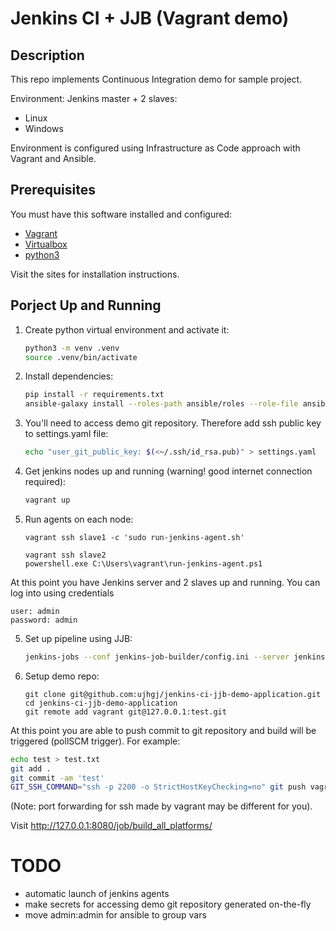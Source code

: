 # Jenkins CI + JJB (Vagrant demo)

## Description
This repo implements Continuous Integration demo for sample project.

Environment:
Jenkins master + 2 slaves:
   - Linux
   - Windows

Environment is configured using Infrastructure as Code approach with Vagrant and Ansible.

## Prerequisites

You must have this software installed and configured:
- [Vagrant](https://www.vagrantup.com)
- [Virtualbox](https://www.virtualbox.org)
- [python3](https://www.python.org)

Visit the sites for installation instructions.

## Porject Up and Running

1. Create python virtual environment and activate it:
   ```bash
   python3 -m venv .venv
   source .venv/bin/activate
   ```
2. Install dependencies:
   ```bash
   pip install -r requirements.txt
   ansible-galaxy install --roles-path ansible/roles --role-file ansible/requirements.yml
   ```
3. You'll need to access demo git repository. Therefore add ssh public key to settings.yaml file: 
   ```bash
   echo "user_git_public_key: $(<~/.ssh/id_rsa.pub)" > settings.yaml
   ```
4. Get jenkins nodes up and running (warning! good internet connection required):
   ```bash
   vagrant up
   ```
5. Run agents on each node:
   ```
   vagrant ssh slave1 -c 'sudo run-jenkins-agent.sh'
   ```
   ```
   vagrant ssh slave2
   powershell.exe C:\Users\vagrant\run-jenkins-agent.ps1
   ```

At this point you have Jenkins server and 2 slaves up and running. You can log into using credentials
```
user: admin
password: admin
```
   
5. Set up pipeline using JJB:
   ```bash
   jenkins-jobs --conf jenkins-job-builder/config.ini --server jenkins-master update jenkins-job-builder/pipeline.yml
   ```
6. Setup demo repo:
   ```
   git clone git@github.com:ujhgj/jenkins-ci-jjb-demo-application.git
   cd jenkins-ci-jjb-demo-application
   git remote add vagrant git@127.0.0.1:test.git
   ```
   
At this point you are able to push commit to git repository and build will be triggered (pollSCM trigger). For example:
```bash
echo test > test.txt
git add .
git commit -am 'test'
GIT_SSH_COMMAND="ssh -p 2200 -o StrictHostKeyChecking=no" git push vagrant master
```
(Note: port forwarding for ssh made by vagrant may be different for you).

Visit http://127.0.0.1:8080/job/build_all_platforms/

# TODO
- automatic launch of jenkins agents
- make secrets for accessing demo git repository generated on-the-fly 
- move admin:admin for ansible to group vars
